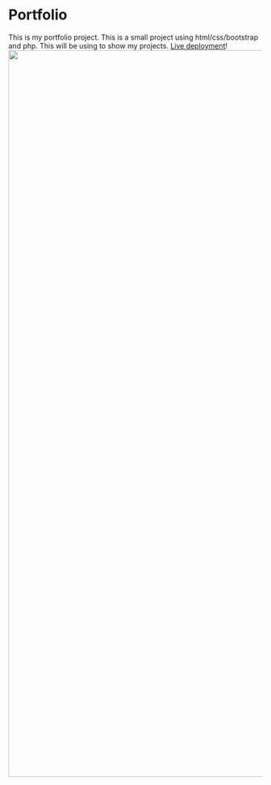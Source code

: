 # Portfolio
This is my portfolio project. This is a small project using html/css/bootstrap and php. This will be using to show my projects.
[Live deployment](https://portiflio-habtamu.herokuapp.com/)!
<img width="1440" src="https://user-images.githubusercontent.com/105201113/171262310-63492e0b-f549-4117-94e2-126f178c6ddc.PNG">

